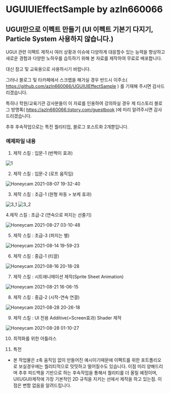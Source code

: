 # UGUIUIEffectSample by azln660066

## UGUI만으로 이펙트 만들기 (UI 이펙트 기본기 다지기, Particle System 사용하지 않습니다.)

UGUI 관련 이펙트 제작시 여러 상황과 이슈에 다양하게 대응할수 있는 능력을 향상하고 새로운 경험과 다양한 노하우를 습득하기 위해
본 자료를 제작하여 무료로 배포합니다.

대신 참고 및 교육용으로 사용하시기 바랍니다.

그러나 블로그 및 타카페에서 스크랩을 해가실 경우 반드시 이주소( https://github.com/azln660066/UGUIUIEffectSample ) 를
기재해 주시면 감사드리겠습니다.

특히나 학원/교육기관 강사분들이 이 자료를 인용하여 강의하실 경우
제 티스토리 블로그 방명록( https://azln660066.tistory.com/guestbook )에 미리 알려주시면 감사드리겠습니다.

추후 후속작업으로는 특전 퀄리티업, 블로그 포스트화 2개뿐입니다.










### 예제파일 내용 ###



1. 제작 스킬 : 입문-1 (반짝이 효과)

![1](https://user-images.githubusercontent.com/89733246/132146530-db0954ee-6c56-4e39-864e-e214257d52e4.gif)





2. 제작 스킬 : 입문-2 (로프 움직임)

![Honeycam 2021-08-07 19-32-40](https://user-images.githubusercontent.com/89733246/132146630-322546ae-f5f5-4902-934b-4f4317f3fd2b.gif)




3. 제작 스킬 : 초급-1 (원형 파동 > 보케 효과)

![3_1](https://user-images.githubusercontent.com/89733246/132146877-75297d45-45b0-4750-863c-6e67a4e024bd.gif) ![3_2](https://user-images.githubusercontent.com/89733246/132146882-7aaff27b-f2e9-4897-b208-091a9d85fd24.gif)




4.제작 스킬 : 초급-2 (연속으로 퍼지는 선줄기)

![Honeycam 2021-08-27 03-10-48](https://user-images.githubusercontent.com/89733246/132146921-69198fcb-2c72-41b3-8850-0230a34af5de.gif)





5. 제작 스킬 : 초급-3 (퍼지는 별)

![Honeycam 2021-08-14 19-59-23](https://user-images.githubusercontent.com/89733246/132146982-040ef70a-6e2f-45b3-9d3a-804c71603363.gif)




6. 제작 스킬 : 중급-1 (티끌)

![Honeycam 2021-08-16 20-18-28](https://user-images.githubusercontent.com/89733246/132147012-7c50160b-943b-49e7-a56e-efb2de715237.gif)




7. 제작 스킬 : 시트애니메이션 제작(Sprite Sheet Animation)

![Honeycam 2021-08-21 16-06-15](https://user-images.githubusercontent.com/89733246/132147086-3f354830-c052-4a03-bb52-02fec68daec6.gif)




8. 제작 스킬 : 중급-2 (시작-연속 연결)

![Honeycam 2021-08-28 20-26-18](https://user-images.githubusercontent.com/89733246/132147150-a6d7d8e4-f60c-48be-b586-e8089861c066.gif)





9. 제작 스킬 : UI 전용 Additive(=Screen효과) Shader 제작 

![Honeycam 2021-08-28 01-10-27](https://user-images.githubusercontent.com/89733246/132147181-497b65ea-fe71-47e8-bea1-9a89415329a2.gif)




10. 최적화를 위한 아틀라스



11. 특전
* 본 작업물은 z축 움직임 없이 만들어진 예시이기때문에 
이펙트를 위한 포트폴리오로 보실경우에는 퀄리티적으로 밋밋하고 떨어질수도 있습니다. 이점 미리 양해드리며
추후 피드백을 기반으로 하는 후속작업을 통해서 퀄리티를 더 올릴 예정이며,
UI(UGUI)제작에 가장 기본적인 2D 규칙을 지키는 선에서 제작을 하고 있는점. 이점은 변함 없음을 알려드립니다.




